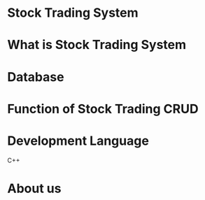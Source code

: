 # Stock Trading System

# What is Stock Trading System

# Database

# Function of Stock Trading CRUD

# Development Language
C++
# About us
 
